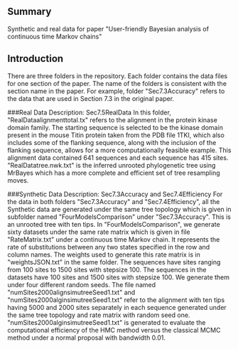 Summary
--------------------
Synthetic and real data for paper "User-friendly Bayesian analysis of continuous time Markov chains"

Introduction
-------------------
There are three folders in the repository. Each folder contains the data files for one section of the paper. The name of the folders is consistent with the section name in the paper. For example, folder "Sec7.3Accuracy" refers to the data that are used in Section 7.3 in the original paper. 

###Real Data Description: Sec7.5RealData
In this folder, "RealDataalignmenttotal.tx" refers to the alignment in the protein kinase domain family. The starting sequence is selected to be the kinase domain present in the mouse Titin protein taken from the PDB file 1TKI, which also includes some of the flanking sequence, along with the inclusion of the flanking sequence, allows for a more computationally feasible example. This alignment data contained 641 sequences and each sequence has 415 sites. "RealDatatree.nwk.txt" is the inferred unrooted phylogenetic tree using MrBayes which has a more complete and efficient set of tree resampling moves.

###Synthetic Data Description: Sec7.3Accuracy and Sec7.4Efficiency
For the data in both folders "Sec7.3Accuracy" and "Sec7.4Efficiency", all the Synthetic data are generated under the same tree topology which is given in subfolder named "FourModelsComparison" under "Sec7.3Accuracy". This is an unrooted tree with ten tips. In "FourModelsComparison", we generate sixty datasets under the same rate matrix which is given in file "RateMatrix.txt" under a continuous time Markov chain. It represents the rate of substitutions between any two states specified in the row and column names. The weights used to generate this rate matrix is in "weightsJSON.txt" in the same folder. The sequences have sites ranging from 100 sites to 1500 sites with stepsize 100. The sequences in the datasets have 100 sites and 1500 sites with stepsize 100. We generate them under four different random seeds. The file named "numSites2000alignsimutreeSeed1.txt" and "numSites2000alginsimutreeSeed1.txt"  refer to the alignment with ten tips having 5000 and 2000 sites separately in each sequence generated under the same tree topology and rate matrix with random seed one. "numSites2000alginsimutreeSeed1.txt" is generated to evaluate the computational efficiency of the HMC method versus the classical MCMC method under a normal proposal with bandwidth 0.01. 

